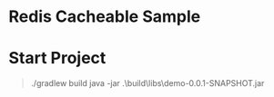 # Redis Cacheable Sample

# Start Project
> ./gradlew build 
> java -jar .\build\libs\demo-0.0.1-SNAPSHOT.jar